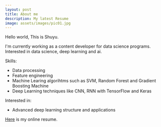 ```yaml
---
layout: post
title: About me
description: My latest Resume
image: assets/images/pic01.jpg
---
```


Hello world, This is Shuyu.

I'm currently working as a content developer for data science programs.
Interested in data science, deep learning and ai.

Skills:

* Data processing
* Feature engineering
* Machine Learing algorihtms such as SVM, Random Forest and Gradient Boosting Machine
* Deep Learning techniques like CNN, RNN with TensorFlow and Keras

Interested in:
* Advanced deep learning structure and applications



[Here](/online_cv/) is my online resume.